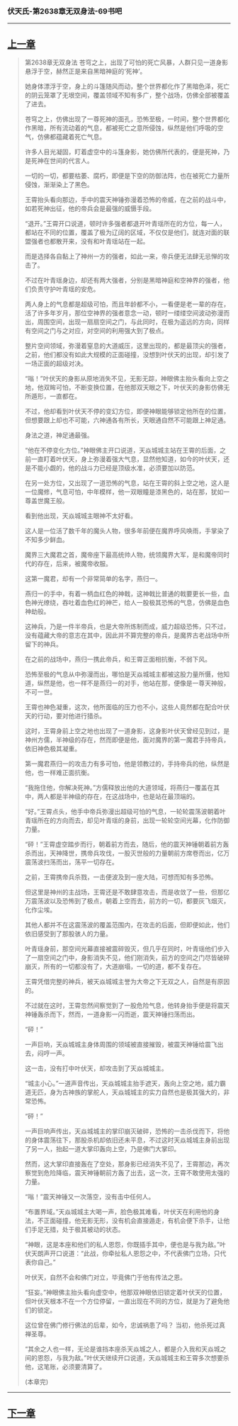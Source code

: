 ### 伏天氏-第2638章无双身法-69书吧

--------
[上一章](./a6d4894d4d605262fc7c62a978bbc6e7.md)
--------


>
>
>
>第2638章无双身法
>苍穹之上，出现了可怕的死亡风暴，人群只见一道身影悬浮于空，赫然正是来自黑暗神庭的‘死神’。
>
>她身体漂浮于空，身上的斗篷随风而动，整个世界都化作了黑暗色泽，死亡的阴云笼罩了无垠空间，覆盖领域不知有多广，整个战场，仿佛全部被覆盖了进去。
>
>苍穹之上，仿佛出现了一尊死神的面孔，恐怖至极，一时间，整个世界都化作黑暗，所有流动着的气息，都被死亡之意所侵蚀，纵然是他们呼吸的空气，仿佛都蕴藏着死亡气息。
>
>许多人目光凝固，盯着虚空中的斗篷身影，她仿佛所代表的，便是死神，乃是死神在世间的代言人。
>
>一切的一切，都要枯萎、腐朽，即便是下空的防御法阵，也在被死亡力量所侵蚀，渐渐染上了黑色。
>
>王霄抬头看向那边，手中的震天神锤弥漫着恐怖的帝威，在之前的战斗中，如若死神出征，他的帝兵会是最强的威慑手段。
>
>“退开。”王霄开口说道，顿时许多强者都退开叶青瑶所在的方位，每一人，都站在不同的位置，覆盖了极为辽阔的区域，不仅仅是他们，就连对面的联盟强者也都散开来，没有和叶青瑶站在一起。
>
>而是选择各自黏上了神州一方的强者，如此一来，帝兵便无法肆无忌惮的攻击了。
>
>不过在叶青瑶身边，却还有两大强者，分别是黑暗神庭和空神界的强者，他们负责守护叶青瑶的安危。
>
>两人身上的气息都是超级可怕，而且年龄都不小，一看便是老一辈的存在，活了许多年岁月，那位空神界的强者意念一动，顿时一缕缕空间波动弥漫而出，周围空间，出现一扇扇空间之门，与此同时，在极为遥远的方向，同样有空间之门与之对应，对空间的利用强大到了极点。
>
>整片空间领域，弥漫着窒息的大道威压，这里出现的，都是最顶尖的强者，之前，他们都没有如此大规模的正面碰撞，没想到叶伏天的出现，却引发了一场正面的超级对决。
>
>“嗡！”叶伏天的身影从原地消失不见，无影无踪，神眼佛主抬头看向上空之地，他双眸可怕，不断变换位置，在他那双天眼之下，叶伏天的身影仿佛无所遁形，一直都在。
>
>不过，他却看到叶伏天不停的变幻方位，即便神眼能够锁定他所在的位置，但想要跟上却也不可能，六神通各有所长，天眼通自然不可能跟上神足通。
>
>身法之道，神足通最强。
>
>“他在不停变化方位。”神眼佛主开口说道，天焱城城主站在王霄的后面，之前一直盯着叶伏天，身上弥漫着强大气息，显然他知道，如今的叶伏天，还是不能小觑的，他的战斗力已经是顶级水准，必须要加以防范。
>
>在另一处方位，又出现了一道恐怖的气息，站在王霄的斜上空之地，这人是一位魔修，气息可怕，中年模样，他一双眼瞳是漆黑色的，站在那，犹如一尊盖世魔王般。
>
>看到他出现，天焱城城主眼神不太好看。
>
>这人是一位活了数千年的魔头人物，很多年前便在魔界呼风唤雨，手掌染了不知多少鲜血。
>
>魔界三大魔君之首，魔帝座下最高统帅人物，统领魔界大军，是和魔帝同时代的存在，后来，被魔帝收服。
>
>这第一魔君，却有一个非常简单的名字，燕归一。
>
>燕归一的手中，有着一柄血红色的神戟，这神戟比普通的戟要更长一些，血色神光缭绕，吞吐着血色红的神芒，给人一股极其恐怖的气息，仿佛是血色神劫般。
>
>这神兵，乃是一件半帝兵，也是大帝所炼制而成，威力超级恐怖，只不过，没有蕴藏大帝的意志在其中，因此并不算完整的帝兵，是魔界古老战场中所留下的神兵。
>
>在之前的战场中，燕归一携此帝兵，和王霄正面相抗衡，不弱下风。
>
>恐怖至极的气息从中弥漫而出，哪怕是天焱城城主都被这股力量所慑，他知道，纵然是他，也一样不是燕归一的对手，他站在那，便像是一尊天神般，不可一世。
>
>王霄也神色凝重，这次，他所面临的压力也不小，这些人竟然都在配合叶伏天的行动，要对他进行猎杀。
>
>这时，王霄身前上空之地也出现了一道身影，这身影叶伏天曾经见到过，是神州方儒，半神级的存在，然而即便是他，面对魔界的第一魔君手持帝兵，依旧神色极其凝重。
>
>第一魔君燕归一的攻击力有多可怕，他是领教过的，手持帝兵的他，纵然是他，也一样难正面抗衡。
>
>“我拖住他，你解决死神。”方儒释放出他的大道领域，将燕归一覆盖在其中，两人都是半神级的存在，在这战场中，也是站在最顶端的。
>
>“好。”王霄点头，他手中帝兵弥漫出超级可怕的气息，一轮轮震荡波朝着叶青瑶所在的方向而去，却见叶青瑶的身前，出现一轮轮空间光幕，化作防御力量。
>
>“砰！”王霄虚空踏步而行，朝着前方而去，随后，他的震天神锤朝着前方轰杀而出，天神降世，携帝兵攻伐，一股灭世般的力量朝前方席卷而出，亿万震荡波扫荡而出，荡平一切存在。
>
>之前，王霄携帝兵杀戮，一击便波及到一座大陆，可想而知有多恐怖。
>
>但这里是神州的主战场，王霄还是不敢肆意攻击，而是收敛了一些，但那亿万震荡波以及恐怖到了极点，朝着上空而去，前方的一切，都要灰飞烟灭，化作尘埃。
>
>其他人都并不在这震荡波的覆盖范围内，在攻击的后面，但即便如此，他们依旧感受到了那股骇人的力量。
>
>叶青瑶身前，那空间光幕直接被震碎毁灭，但几乎在同时，叶青瑶他们步入了一扇空间之门中，身影消失不见，他们刚消失，前方的空间之门尽皆破碎崩灭，所有的一切都没有了，大道崩塌，一切的道，都不复存在。
>
>王霄凭借完整的神兵，被天焱城城主誉为大帝之下无双之人，自然是有原因的。
>
>不过就在这时，王霄忽然间察觉到了一股危险气息，他转身抬手便是将震天神锤轰杀而下，然而，一道身影一闪而逝，震天神锤扫荡而出。
>
>“砰！”
>
>一声巨响，天焱城城主身体周围的领域被直接摧毁，被震天神锤给震飞出去，闷哼一声。
>
>这一击，没有打中叶伏天，却攻击到了天焱城城主。
>
>“城主小心。”一道声音传出，天焱城城主抬手遮天，轰向上空之地，威力霸道无匹，身为古神族的掌舵人，天焱城城主的实力自然也是极其强大的，非常恐怖。
>
>“砰！”
>
>一声巨响声传出，天焱城城主的掌印崩灭破碎，恐怖的一击杀伐而下，将他的身体震荡往下，那股杀机却依旧还未平息，不过这时天焱城城主身前出现了另一人，抬起一道大掌印轰向上空，乃是佛门大掌印。
>
>然而，这大掌印直接轰在了空处，那身影已经消失不见了，王霄那边，再次察觉到危险降临，震天神锤朝前方轰了出去，这一次，王霄不敢使用太强的力量。
>
>“嗡！”震天神锤又一次落空，没有击中任何人。
>
>“布置界域。”天焱城城主大喝一声，脸色极其难看，叶伏天在利用他的身法，不正面碰撞，他无影无形，没有机会直接遁走，有机会便下杀手，让他们手足无措，处于极其被动的状态。
>
>“神眼，这是本座和他们的私人恩怨，你既插手其中，便也是与我为敌。”叶伏天朗声开口说道：“此战，你牵扯私人恩怨之中，不代表佛门立场，只代表你自己。”
>
>叶伏天，自然不会和佛门对立，毕竟佛门于他有传法之恩。
>
>“狂妄。”神眼佛主抬头看向虚空中，他那双神眼依旧锁定着叶伏天的位置，但叶伏天根本不在一个方位停留，一直出现在不同的方位，就是为了避免他们的锁定。
>
>这位曾在佛门修行佛法的后辈，如今，忠诚祸患了吗？
>当初，他杀死过真禅圣尊。
>
>“其余之人也一样，无论是谁挡本座杀天焱城之人，都是介入我和天焱城之间的恩怨，与我为敌。”叶伏天继续开口说道，天焱城城主和王霄多次想要杀他，这笔账，必须要清算了。
>
>(本章完)
>
>

--------
[下一章](./731deaaffbe2e6c1ece92cc3666aca72.md)
--------
